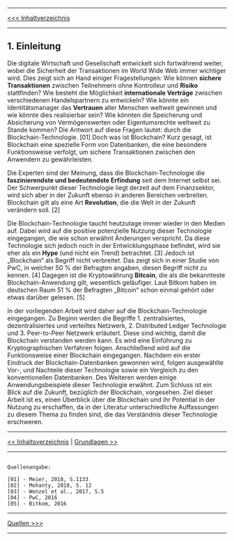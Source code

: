***

[<<< Inhaltverzeichnis](README.md) 

***

## 1. Einleitung
Die digitale Wirtschaft und Gesellschaft entwickelt sich fortwährend weiter, wobei die Sicherheit der Transaktionen im World Wide Web immer wichtiger wird. Dies zeigt sich an Hand einiger Fragestellungen: Wie können __sichere Transaktionen__ zwischen Teilnehmern ohne Kontrolleur und __Risiko__ stattfinden? Wie besteht die Möglichkeit __internationale Verträge__ zwischen verschiedenen Handelspartnern zu entwickeln? Wie könnte ein Identitätsmanager das __Vertrauen__ aller Menschen weltweit gewinnen und wie könnte dies realisierbar sein? Wie könnten die Speicherung und Absicherung von Vermögenswerten oder Eigentumsrechte weltweit zu Stande kommen? Die Antwort auf diese Fragen lautet: durch die Blockchain-Technologie. [01] Doch was ist Blockchain? Kurz gesagt, ist Blockchain eine spezielle Form von Datenbanken, die eine besondere Funktionsweise verfolgt, um sichere Transaktionen zwischen den Anwendern zu gewährleisten.

Die Experten sind der Meinung, dass die Blockchain-Technologie die __faszinierendste und bedeutendste Erfindung__ seit dem Internet selbst sei. Der Schwerpunkt dieser Technologie liegt derzeit auf dem Finanzsektor, wird sich aber in der Zukunft ebenso in anderen Bereichen verbreiten. Blockchain gilt als eine Art __Revolution__, die die Welt in der Zukunft verändern soll. [2]

Die Blockchain-Technologie taucht heutzutage immer wieder in den Medien auf. Dabei wird auf die positive potenzielle Nutzung dieser Technologie eingegangen, die wie schon erwähnt Änderungen verspricht. Da diese Technologie sich jedoch noch in der Entwicklungsphase befindet, wird sie eher als ein __Hype__ (und nicht ein Trend) betrachtet. [3] Jedoch ist „Blockchain“ als Begriff nicht verbreitet. Das zeigt sich in einer Studie von PwC, in welcher 50 % der Befragten angaben, diesen Begriff nicht zu kennen. [4] Dagegen ist die Kryptowährung __Bitcoin__, die als die bekannteste Blockchain-Anwendung gilt, wesentlich geläufiger. Laut Bitkom haben im deutschen Raum 51 % der Befragten „Bitcoin“ schon einmal gehört oder etwas darüber gelesen. [5] 

In der vorliegenden Arbeit wird daher auf die Blockchain-Technologie eingegangen. Zu Beginn werden die Begriffe 1. zentralisiertes, dezentralisiertes und verteiltes Netzwerk, 2. Distributed Ledger Technologie und 3. Peer-to-Peer Netzwerk erläutert. Diese sind wichtig, damit die Blockchain verstanden werden kann. Es wird eine Einführung zu Kryptographischen Verfahren folgen. Anschließend wird auf die Funktionsweise einer Blockchain eingegangen. Nachdem ein erster Eindruck der Blockchain-Datenbanken gewonnen wird, folgen ausgewählte Vor-, und Nachteile dieser Technologie sowie ein Vergleich zu den konventionellen Datenbanken. Des Weiteren werden einige Anwendungsbeispiele dieser Technologie erwähnt. Zum Schluss ist ein Blick auf die Zukunft, bezüglich der Blockchain, vorgesehen. Ziel dieser Arbeit ist es, einen Überblick über die Blockchain und ihr Potential in der Nutzung zu erschaffen, da in der Literatur unterschiedliche Auffassungen zu diesem Thema zu finden sind, die das Verständnis dieser Technologie erschweren.



***

[<< Inhaltsverzeichnis](README.md) | [Grundlagen >>](Grundlagen.md)

***

```

Quellenangabe:

[01] - Meier, 2018, S.1133
[02] - Mohanty, 2018, S. 12
[03] - Wenzel et al., 2017, S.5
[04] - PwC, 2016
[05] - Bitkom, 2016

```

***

[Quellen >>>](Quellen.md)

***
